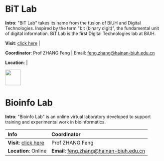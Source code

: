 <img src="https://fzhang.bioinfo-lab.com/img/white.png" height="1">

# BiT Lab

<b>Intro</b>: "BiT Lab" takes its name from the fusion of BiUH and Digital Technologies. 
Inspired by the term "bit (binary digit)", the fundamental unit of digital information.
BiT Lab is the first Digital Technologies lab at BiUH.

<b>Visit</b>: [click here](/BiT_Lab) | 

<b>Coordinator</b>: Prof ZHANG Feng | Email: feng.zhang@hainan-biuh.edu.cn

<b>Location</b>: | 

<img src="https://fzhang.bioinfo-lab.com/img/white.png" height="50">

# Bioinfo Lab

<b>Intro</b>: "Bioinfo Lab" is an online virtual laboratory developed to support training and experimental work in bioinformatics.

| Info | Coordinator |
|:---------|:---------|
|<b>Visit</b>: [click here](https://www.bioinfo-lab.com/)| Prof ZHANG Feng |
|<b>Location</b>: Online | <b>Email</b>: feng.zhang@hainan-biuh.edu.cn |


